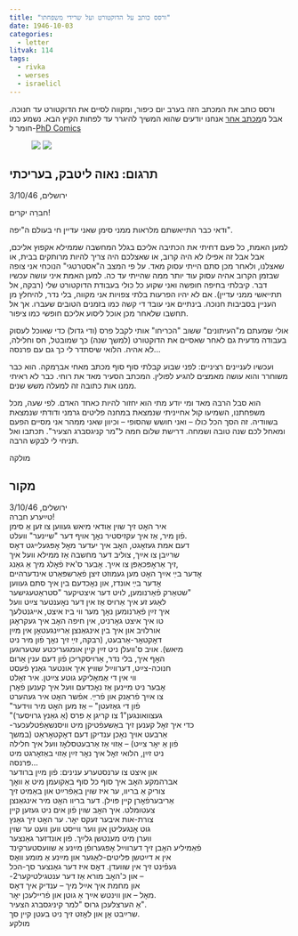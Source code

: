 ```yaml
---
title: "ורסס כותב על הדוקטורט ועל שרידי משפחתו"
date: 1946-10-03
categories:
  - letter
litvak: 114
tags:
  - rivka
  - werses
  - israelicl
---
```


ורסס כותב את המכתב הזה בערב יום כיפור, ומקווה לסיים את הדוקטורט
עד חנוכה.
אבל מ[מכתב אחר](/pupko-papers/letter/1947/06/26/werses/) אנחנו יודעים שהוא המשיך להיגרר עד לפחות הקיץ הבא.
נשמע כמו חומר ל-[PhD Comics](https://phdcomics.com/)

<figure class="half">
    <a  href="/pupko-papers/assets/images/1946-10-03-werses-1.jpg">
    <img src="/pupko-papers/assets/images/1946-10-03-werses-1.jpg"></a>
    <a  href="/pupko-papers/assets/images/1946-10-03-werses-2.jpg">
    <img src="/pupko-papers/assets/images/1946-10-03-werses-2.jpg"></a>
</figure>

## תרגום: נאוה ליטבק, בעריכתי
ירושלים, 3/10/46

חברֵה יקרים!

ודאי כבר התייאשתם מלראות ממני סימן שאני עדיין חי בעולם ה"יפה".

למען האמת, כל פעם דחיתי את הכתיבה אליכם בגלל המחשבה שממילא אקפוץ אליכם, אבל
אבל זה אפילו לא היה קרוב, או שאצלכם היה צריך להיות מרותקים בבית, או שאצלנו, ולאחר מכן 
סתם הייתי עסוק מאד. על פי המצב ה"אסטרטגי" הנוכחי אני צופה שבזמן הקרוב אהיה עסוק עוד 
יותר ממה שהייתי עד כה. למען האמת איני עושה עכשיו דבר. קיבלתי בחיפה חופשה ואני שקוע כל 
כולי בעבודת הדוקטורט שלי (רבקה, אל תתייאשי ממני עדיין). אם לא יהיו הפרעות בלתי צפויות 
אני מקווה, בלי נדר, להיחלץ מן העניין בסביבות חנוכה. בינתיים אני עובד די קשה כמו בזמנים 
הטובים שעברו. אך אל תחשבו שלאחר מכן אוכל ליסוע אליכם חופשי כמו ציפור.

אולי שמעתם מ"העיתונים" ששוב "הכריחו" אותי לקבל פרס (ודי גדול) כדי שאוכל לעסוק בעבודה 
מדעית גם לאחר שאסיים את הדוקטורט (למשך שנה) כך שמובטל, חס וחלילה, לא אהיה. הלואי
שיסתדר לי כך גם עם פרנסה...

ועכשיו לעניינים רציניים: לפני שבוע קבלתי סוף סוף מכתב מאחי אברֵמקה. הוא כבר משוחרר והוא
עושה מאמצים להגיע לפולין. המכתב הסעיר מאד את רוחי. כבר לא ראיתי ממנו אות כתובה זה
למעלה משש שנים.

הוא סבל הרבה מאד ומי יודע מתי הוא יחזור להיות כאחד האדם.
לפי שעה, מכל משפחתנו, השמיעו קול אחייניתי שנמצאת במחנה פליטים גרמני ודודתי שנמצאת
בשוודיה. זה הסך הכל כולו – ואני חושש שהסופי – וכיוון שאני ממהר אני מסיים הפעם ומאחל לכם
שנה טובה ושמחה. דרישת שלום חמה ל"מר קניגסברג הצעיר".
תכתבו ואל תניחי לי לבקש הרבה.

מולקה

## מקור
ירושלים, 3/10/46  
טײַערע חברה!  
איר האׇט זיך שוין אַודאי מיאש געווען צו זען אַ סימן  
פֿון מיר, אַז איך עקזיסטיר נאׇך אויף דער "שיינער" וועלט.  
דעם אמת געזאׇגט, האׇב איך יעדער מאׇל אׇפּגעלייגט דאׇס  
שרײַבן צו אײַך, צוליב דער מחשבה אַז ממילא וועל איך  
זיך אַראׇפּכאַפּן צו אײַך. אׇבער ס'איז פֿאׇלג מיך אַ גאַנג,  
אׇדער בײַ אײַך האׇט מען געמוזט זיצן פֿאַרשפּאַרט אינדערהיים  
אׇדער בײַ אונדז, און נאׇכדעם בין איך סתם געווען  
שטאַרק פֿאַרנומען, לויט דער איצטיקער "סטראַטעגישער"  
לאַגע  זע איך אַרויס אַז אין דער נאׇענטער צײַט וועל  
איך זײַן פֿאַרנומען נאׇך מער ווי ביז איצט, אייגנטלעך  
טו איך איצט גאׇרניט, אין חיפה האׇב איך געקראׇגן  
אורלויב און איך בין אינגאַנצן אַרײַנגעטאׇן אין מײַן  
דאׇקטאׇר-אַרבעט, (רבקה, זײַ זיך נאׇך פֿון מיר ניט  
מיאש). אויב ס'וועלן ניט זײַן קיין אומגעריכטע שטערוגען  
האׇף איך, בלי נדר, אַרויסקריכן פֿון דעם ענין אַרום  
חנוכה-צײַט, דערווײַל שוויץ איך אונטער גאַנץ פֿעסט  
ווי אין די אַמאׇליקע גוטע צײַטן. איר זאׇלט  
אׇבער ניט מײנען אַז נאׇכדעם וועל איך קענען פֿאׇרן  
צו אײַך פֿראַנק און פֿרײַ. אפֿשר האׇט איר געהערט  
"פֿון די גאַזעטן" – אַז מען האׇט מיר ווידער  
"געצוואונגען"1 צו קריגן אַ פרס (אַ גאַנץ גרויסער)  
-כדי איך זאׇל קענען זיך באַשעפֿטיקן מיט וויסנשאַפֿטלעכער  
אַרבעט אויך נאׇכן ענדיקן דעם דאׇקטאׇראַט (במשך  
פֿון אַ יאׇר צײַט) – אַזוי אַז אַרבעטסלאׇז וועל איך חלילה  
ניט זײַן, הלואי זאׇל איך נאׇר זײַן אַזוי באַזאׇרגט מיט  
פּרנסה...  
און איצט צו ערנסטערע ענינים: פֿון מײַן ברודער  
אברהמקע האׇב איך סוף כל סוף באַקועמן מיט אַ וואׇך  
צוריק אַ בריוו, ער איז שוין באַפֿרײַט און באַמיט זיך  
אַריבערפֿאׇרן קיין פּוילן. דער בריוו האׇט מיר אינגאַנצן  
צעטומלט. איך האׇב שוין פֿון אים ניט געזען קיין  
צורת-אות איבער זעקס יאׇר. ער האׇט זיך גאַנץ  
גוט אׇנגעליטן און ווער ווייסט ווען וועט ער שוין  
ווערן מיט מענטשן גלײַך. פֿון אונדזער גאַנצער  
פֿאַמיליע האׇבן זיך דערווײַל אׇפּגערופֿן מײַנע אַ שוועסטערקינד  
אין א דײַטשן פּליטים-לאַגער און מײַנע אַ מומע וואׇס  
געפֿינט זיך אין שוועדן. דאׇס איז דער גאַנצער סך-הכל  
-און כ'האׇב מורא אַז דער ענטגילטיקער2 –  
און מחמת איך אײַל מיך – ענדיק איך דאׇס  
מאׇל – און ווינטש אײַך אַ גוטן און פֿריילעכן יאׇר.  
אַ הערצלעכן גרוס "למר קיניגסברג הצעיר".  
שרײַבט אׇן און לאׇזט זיך ניט בעטן קיין סך.  
מולקע  

